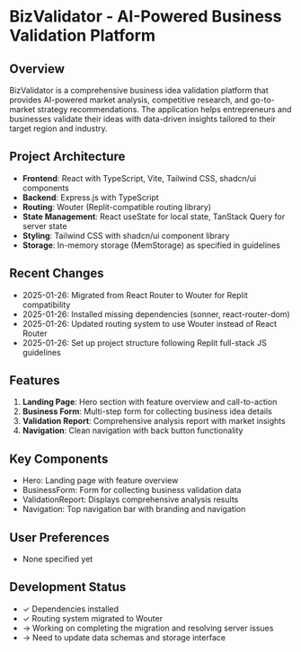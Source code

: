 # BizValidator - AI-Powered Business Validation Platform

## Overview
BizValidator is a comprehensive business idea validation platform that provides AI-powered market analysis, competitive research, and go-to-market strategy recommendations. The application helps entrepreneurs and businesses validate their ideas with data-driven insights tailored to their target region and industry.

## Project Architecture
- **Frontend**: React with TypeScript, Vite, Tailwind CSS, shadcn/ui components
- **Backend**: Express.js with TypeScript
- **Routing**: Wouter (Replit-compatible routing library)
- **State Management**: React useState for local state, TanStack Query for server state
- **Styling**: Tailwind CSS with shadcn/ui component library
- **Storage**: In-memory storage (MemStorage) as specified in guidelines

## Recent Changes
- 2025-01-26: Migrated from React Router to Wouter for Replit compatibility
- 2025-01-26: Installed missing dependencies (sonner, react-router-dom)
- 2025-01-26: Updated routing system to use Wouter instead of React Router
- 2025-01-26: Set up project structure following Replit full-stack JS guidelines

## Features
1. **Landing Page**: Hero section with feature overview and call-to-action
2. **Business Form**: Multi-step form for collecting business idea details
3. **Validation Report**: Comprehensive analysis report with market insights
4. **Navigation**: Clean navigation with back button functionality

## Key Components
- Hero: Landing page with feature overview
- BusinessForm: Form for collecting business validation data
- ValidationReport: Displays comprehensive analysis results
- Navigation: Top navigation bar with branding and navigation

## User Preferences
- None specified yet

## Development Status
- ✓ Dependencies installed
- ✓ Routing system migrated to Wouter
- → Working on completing the migration and resolving server issues
- → Need to update data schemas and storage interface